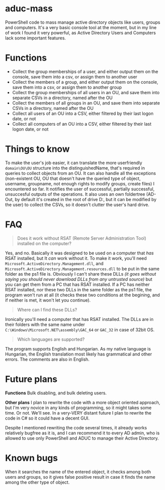 # aduc-mass
PowerShell code to mass manage active directory objects like users, groups and computers.
It's a very basic console tool at the moment, but in my line of work I found it very powerful, as Active Directory Users and Computers lack some important features.

# Functions
* Collect the group memberships of a user, and either output them on the console, save them into a csv, or assign them to another user
* Collect the members of a group, and either output them on the console, save them into a csv, or assign them to another group
* Collect the group memberships of all users in an OU, and save them into separate CSVs in a directory, named after the OU
* Collect the members of all groups in an OU, and save them into separate CSVs in a directory, named after the OU
* Collect all users of an OU into a CSV, either filtered by their last logon date, or not
* Collect all computers of an OU into a CSV, either filtered by their last logon date, or not

# Things to know
To make the user's job easier, it can translate the more userfriendly `domain\OU\OU` structure into the distinguishedName, that's required in queries to collect objects from an OU. It can also handle all the exceptions (non-existent OU, OU that doesn't have the queried type of object, username, groupname, not enough rights to modify groups, create files) I encountered so far. It notifies the user of successful, partially successful, unsuccesful outputs of the operations. It also uses an own foldertree (AD-Out, by default it's created in the root of drive D:, but it can be modified by the user) to collect the CSVs, so it doesn't clutter the user's hard drive.

# FAQ
> Does it work without RSAT (Remote Server Administration Tool) installed on the computer?

Yes, and no. Basically it was designed to be used on a computer that *has* RSAT installed, but It *can* work without it. To make it work, you'll need `Microsoft.ActiveDirectory.Management.dll`, and `Microsoft.ActiveDirectory.Management.resources.dll` to be put in the same folder as the ps1 file is. Obviously I can't share these DLLs *(it goes without saying you should never download DLLs from any untrusted source)* but you can get them from a PC that has RSAT installed. If a PC has neither RSAT installed, nor these two DLLs in the same folder as the ps1 file, the program won't run at all (it checks these two conditions at the begining, and if neither is met, it won't let you continue).

> Where can I find these DLLs?

Ironically you'll need a computer that has RSAT installed. The DLLs are in their folders with the same name under `C:\Windows\Microsoft.NET\assembly\GAC_64` or `GAC_32` in case of 32bit OS.

> Which languages are supported?

The program supports English and Hungarian. As my native language is Hungarian, the English translation most likely has grammatical and other errors. The comments are also in English.

# Future plans
**Functions**
Bulk disabling, and bulk deleting users.

**Other plans**
I plan to rewrite the code with a more object oriented approach, but I'm very novice in any kinds of programming, so it might takes some time. Or not. We'll see.
In a very-VERY distant future I plan to rewrite the code in C# so it could have a decent GUI.

Despite I mentioned rewriting the code several times, it already works relatively bugfree as it is, and I can recommend it to every AD admin, who is allowed to use only PowerShell and ADUC to manage their Active Directory.

# Known bugs
When it searches the name of the entered object, it checks among both users and groups, so it gives false positive result in case it finds the name among the other type of object. 

